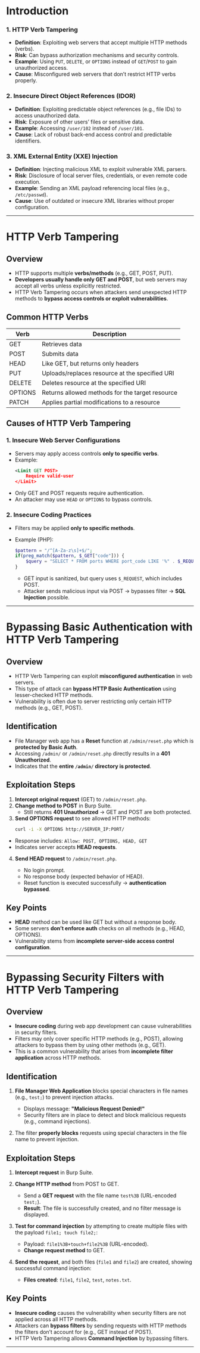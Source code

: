 # Introduction 
### 1. HTTP Verb Tampering

- **Definition**: Exploiting web servers that accept multiple HTTP methods (verbs).
- **Risk**: Can bypass authorization mechanisms and security controls.
- **Example**: Using `PUT`, `DELETE`, or `OPTIONS` instead of `GET`/`POST` to gain unauthorized access.
- **Cause**: Misconfigured web servers that don’t restrict HTTP verbs properly.

### 2. Insecure Direct Object References (IDOR)

- **Definition**: Exploiting predictable object references (e.g., file IDs) to access unauthorized data.
- **Risk**: Exposure of other users’ files or sensitive data.
- **Example**: Accessing `/user/102` instead of `/user/101`.
- **Cause**: Lack of robust back-end access control and predictable identifiers.

### 3. XML External Entity (XXE) Injection

- **Definition**: Injecting malicious XML to exploit vulnerable XML parsers.
- **Risk**: Disclosure of local server files, credentials, or even remote code execution.
- **Example**: Sending an XML payload referencing local files (e.g., `/etc/passwd`).
- **Cause**: Use of outdated or insecure XML libraries without proper configuration.

---

# HTTP Verb Tampering

## Overview

- HTTP supports multiple **verbs/methods** (e.g., GET, POST, PUT).
- **Developers usually handle only GET and POST**, but web servers may accept all verbs unless explicitly restricted.
- HTTP Verb Tampering occurs when attackers send unexpected HTTP methods to **bypass access controls or exploit vulnerabilities**.

## Common HTTP Verbs

| Verb    | Description                                                  |
|---------|--------------------------------------------------------------|
| GET     | Retrieves data                                               |
| POST    | Submits data                                                 |
| HEAD    | Like GET, but returns only headers                           |
| PUT     | Uploads/replaces resource at the specified URI               |
| DELETE  | Deletes resource at the specified URI                        |
| OPTIONS | Returns allowed methods for the target resource              |
| PATCH   | Applies partial modifications to a resource                  |


## Causes of HTTP Verb Tampering

### 1. Insecure Web Server Configurations

- Servers may apply access controls **only to specific verbs**.
- Example:
  ```xml
  <Limit GET POST>
      Require valid-user
  </Limit>
  ```

* Only GET and POST requests require authentication.
* An attacker may use `HEAD` or `OPTIONS` to bypass controls.

### 2. Insecure Coding Practices

* Filters may be applied **only to specific methods**.
* Example (PHP):

  ```php
  $pattern = "/^[A-Za-z\s]+$/";
  if(preg_match($pattern, $_GET["code"])) {
      $query = "SELECT * FROM ports WHERE port_code LIKE '%" . $_REQUEST["code"] . "%'";
  }
  ```
  * GET input is sanitized, but query uses `$_REQUEST`, which includes POST.
  * Attacker sends malicious input via POST → bypasses filter → **SQL Injection** possible.
---

# Bypassing Basic Authentication with HTTP Verb Tampering

## Overview

- HTTP Verb Tampering can exploit **misconfigured authentication** in web servers.
- This type of attack can **bypass HTTP Basic Authentication** using lesser-checked HTTP methods.
- Vulnerability is often due to server restricting only certain HTTP methods (e.g., GET, POST).

## Identification

- File Manager web app has a **Reset** function at `/admin/reset.php` which is **protected by Basic Auth**.
- Accessing `/admin/` or `/admin/reset.php` directly results in a **401 Unauthorized**.
- Indicates that the **entire `/admin/` directory is protected**.

## Exploitation Steps

1. **Intercept original request** (GET) to `/admin/reset.php`.
2. **Change method to POST** in Burp Suite.
   - Still returns **401 Unauthorized** → GET and POST are both protected.
3. **Send OPTIONS request** to see allowed HTTP methods:
   ```bash
   curl -i -X OPTIONS http://SERVER_IP:PORT/
    ```

* Response includes: `Allow: POST, OPTIONS, HEAD, GET`
* Indicates server accepts **HEAD requests**.

4. **Send HEAD request** to `/admin/reset.php`.

   * No login prompt.
   * No response body (expected behavior of HEAD).
   * Reset function is executed successfully → **authentication bypassed**.

## Key Points

* **HEAD** method can be used like GET but without a response body.
* Some servers **don’t enforce auth** checks on all methods (e.g., HEAD, OPTIONS).
* Vulnerability stems from **incomplete server-side access control configuration**.

---

# Bypassing Security Filters with HTTP Verb Tampering

## Overview

- **Insecure coding** during web app development can cause vulnerabilities in security filters.
- Filters may only cover specific HTTP methods (e.g., POST), allowing attackers to bypass them by using other methods (e.g., GET).
- This is a common vulnerability that arises from **incomplete filter application** across HTTP methods.

## Identification

1. **File Manager Web Application** blocks special characters in file names (e.g., `test;`) to prevent injection attacks.
   - Displays message: **"Malicious Request Denied!"**
   - Security filters are in place to detect and block malicious requests (e.g., command injections).

2. The filter **properly blocks** requests using special characters in the file name to prevent injection.

## Exploitation Steps

1. **Intercept request** in Burp Suite.
2. **Change HTTP method** from POST to GET.
   - Send a **GET request** with the file name `test%3B` (URL-encoded `test;`).
   - **Result**: The file is successfully created, and no filter message is displayed.

3. **Test for command injection** by attempting to create multiple files with the payload `file1; touch file2;`:
   - Payload: `file1%3B+touch+file2%3B` (URL-encoded).
   - **Change request method** to GET.
   
4. **Send the request**, and both files (`file1` and `file2`) are created, showing successful command injection:
   - **Files created**: `file1`, `file2`, `test`, `notes.txt`.

## Key Points

- **Insecure coding** causes the vulnerability when security filters are not applied across all HTTP methods.
- Attackers can **bypass filters** by sending requests with HTTP methods the filters don’t account for (e.g., GET instead of POST).
- HTTP Verb Tampering allows **Command Injection** by bypassing filters.

---
